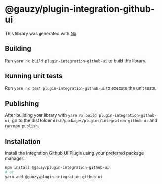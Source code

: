 # @gauzy/plugin-integration-github-ui

This library was generated with [Nx](https://nx.dev).

## Building

Run `yarn nx build plugin-integration-github-ui` to build the library.

## Running unit tests

Run `yarn nx test plugin-integration-github-ui` to execute the unit tests.

## Publishing

After building your library with `yarn nx build plugin-integration-github-ui`, go to the dist folder `dist/packages/plugins/integration-github-ui` and run `npm publish`.

## Installation

Install the Integration Github UI Plugin using your preferred package manager:

```bash
npm install @gauzy/plugin-integration-github-ui
# or
yarn add @gauzy/plugin-integration-github-ui
```
